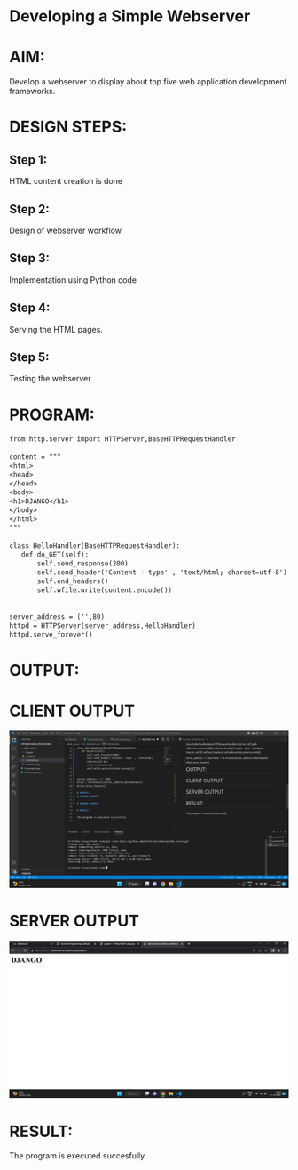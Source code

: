 # Developing a Simple Webserver

# AIM:

Develop a webserver to display about top five web application development frameworks.
# DESIGN STEPS:

## Step 1:

HTML content creation is done

## Step 2:

Design of webserver workflow

## Step 3:

Implementation using Python code

## Step 4:

Serving the HTML pages.

## Step 5:

Testing the webserver

# PROGRAM:
```
from http.server import HTTPServer,BaseHTTPRequestHandler

content = """
<html>
<head>
</head>
<body>
<h1>DJANGO</h1>
</body>
</html>
"""

class HelloHandler(BaseHTTPRequestHandler):
   def do_GET(self):
       self.send_response(200)
       self.send_header('Content - type' , 'text/html; charset=utf-8')
       self.end_headers()
       self.wfile.write(content.encode())


server_address = ('',80)
httpd = HTTPServer(server_address,HelloHandler)
httpd.serve_forever()
```

# OUTPUT:
# CLIENT OUTPUT
![web](Clientoutput.png)
# SERVER OUTPUT
![web](Serveroutput.png)

# RESULT:

The program is executed succesfully
